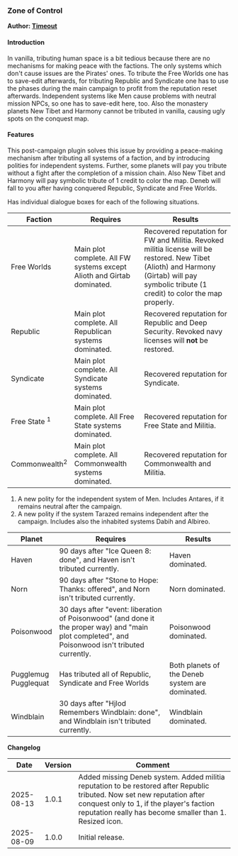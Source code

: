 
### Zone of Control ###

**Author: [Timeout](https://github.com/LixiChronikouOriou)**

#### Introduction ####
In vanilla, tributing human space is a bit tedious because there are no mechanisms for making peace with the factions. The only systems which don't cause issues are the Pirates' ones. To tribute the Free Worlds one has to save-edit afterwards, for tributing Republic and Syndicate one has to use the phases during the main campaign to profit from the reputation reset afterwards. Independent systems like Men cause problems with neutral mission NPCs, so one has to save-edit here, too. Also the monastery planets New Tibet and Harmony cannot be tributed in vanilla, causing ugly spots on the conquest map.

#### Features ####
This post-campaign plugin solves this issue by providing a peace-making mechanism after tributing all systems of a faction, and by introducing polities for independent systems. Further, some planets will pay you tribute without a fight after the completion of a mission chain. Also New Tibet and Harmony will pay symbolic tribute of 1 credit to color the map. Deneb will fall to you after having conquered Republic, Syndicate and Free Worlds.

Has individual dialogue boxes for each of the following situations.

| Faction | Requires | Results |
|---------|----------|----------|
| Free Worlds | Main plot complete. All FW systems except Alioth and Girtab dominated. | Recovered reputation for FW and Militia. Revoked militia license will be restored. New Tibet (Alioth) and Harmony (Girtab) will pay symbolic tribute (1 credit) to color the map properly. |
| Republic | Main plot complete. All Republican systems dominated. | Recovered reputation for Republic and Deep Security. Revoked navy licenses will **not** be restored. |
| Syndicate | Main plot complete. All Syndicate systems dominated. | Recovered reputation for Syndicate. |
| Free State <sup>1</sup> | Main plot complete. All Free State systems dominated. | Recovered reputation for Free State and Militia. |
| Commonwealth<sup>2</sup> | Main plot complete. All Commonwealth systems dominated. | Recovered reputation for Commonwealth and Militia. |

1) A new polity for the independent system of Men. Includes Antares, if it remains neutral after the campaign.
2) A new polity if the system Tarazed remains independent after the campaign. Includes also the inhabited systems Dabih and Albireo.

| Planet | Requires | Results |
|--------|----------|---------|
| Haven | 90 days after "Ice Queen 8: done", and Haven isn't tributed currently. | Haven dominated. |
| Norn | 90 days after "Stone to Hope: Thanks: offered", and Norn isn't tributed currently. | Norn dominated. |
| Poisonwood | 30 days after "event: liberation of Poisonwood" (and done it the proper way) and "main plot completed", and Poisonwood isn't tributed currently. | Poisonwood dominated. |
| Pugglemug<br>Pugglequat | Has tributed all of Republic, Syndicate and Free Worlds | Both planets of the Deneb system are dominated. |
| Windblain | 30 days after "Hjlod Remembers Windblain: done", and Windblain isn't tributed currently. | Windblain dominated. |

**Changelog**

| Date | Version | Comment |
|------|---------|---------|
| 2025-08-13 | 1.0.1 | Added missing Deneb system. Added militia reputation to be restored after Republic tributed. Now set new reputation after conquest only to 1, if the player's faction reputation really has become smaller than 1. Resized icon. |
| 2025-08-09 | 1.0.0 | Initial release. |
